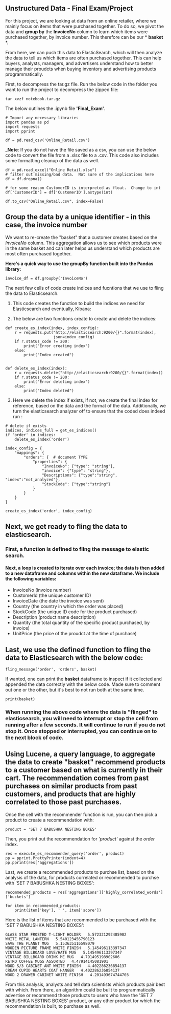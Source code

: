 ## Unstructured Data - Final Exam/Project

For this project, we are looking at data from an online retailer, where we mainly focus on items that were purchased together.
To do so, we pivot the data and **group by** the **InvoiceNo** column to learn which items were purchased together,
by invoice number.  This therefore can be our * **basket** *. 

From here, we can push this data to ElasticSearch, which will then analyze the data to tell us which items
are often purchased together.  This can help buyers, analysts, managers, and advertisers understand how to 
better manage their proudcts when buying inventory and advertising products programmatically.

First, to decompress the tar.gz file.  Run the below code in the folder you want to run the project to decompress the zipped file:
```
tar xvzf notebook.tar.gz
```

The below outlines the .ipynb file **'Final_Exam'**.

```
# Import any necessary libraries 
import pandas as pd
import requests
import pprint

df = pd.read_csv('Online_Retail.csv')
```

_**Note**: If you do not have the file saved as a csv, you can use the below code to convert the file from a .xlsx file to a .csv.  This code also includes some formatting cleanup of the data as well.

```
df = pd.read_excel("Online Retail.xlsx")
# filter out missing/bad data.  Not sure of the implications here
df = df.dropna()

# for some reason CustomerID is interpreted as float.  Change to int
df['CustomerID'] = df['CustomerID'].astype(int)

df.to_csv("Online_Retail.csv", index=False)
```

## **Group the data by a unique identifier - in this case, the invoice number**
We want to re-create the "basket" that a customer creates based on the *InvoiceNo* column.
This aggregation allows us to see which products were in the same basket and can later helps us understand which products are most often purchased together.

**Here's a quick way to use the groupBy function built into the Pandas library:**
```
invoice_df = df.groupby('InvoiceNo')
```


The next few cells of code create indices and fucntions that we use to fling the data to Elasticsearch.

1. This code creates the function to build the indices we need for Elasticsearch and eventually, Kibana:


2. The below are two functions create to create and delete the indices:
```
def create_es_index(index, index_config):
    r = requests.put("http://elasticsearch:9200/{}".format(index),
                     json=index_config)
    if r.status_code != 200:
        print("Error creating index")
    else:
        print("Index created")
        

def delete_es_index(index):
    r = requests.delete("http://elasticsearch:9200/{}".format(index))
    if r.status_code != 200:
        print("Error deleting index")
    else:
        print("Index deleted")
```


3. Here we delete the index if exists, if not, we create the final index for reference, based on the data and the format of the data.  Additionally, we turn the elasticsearch analyzer off to ensure that the coded does indeed run :
```
# delete if exists
indices, indices_full = get_es_indices()
if 'order' in indices:
    delete_es_index('order')
    
index_config = {
    "mappings": {
        "orders": {  # document TYPE
            "properties": {
                "InvoiceNo": {"type": "string"},
                "invoice": {"type": "string"},
                "Descriptions": {"type":"string", "index":"not_analyzed"}, 
                "StockCode": {"type":"string"}
            }
        }
    }
}

create_es_index('order', index_config)
```

## Next, we get ready to fling the data to elasticsearch.
### First, a function is defined to fling the message to elastic search.
#### Next, a loop is created to iterate over each invoice; the data is then added to a new dataframe and columns within the new dataframe.  We include the following variables:
- InvoiceNo (invoice number)
- CustomerId (the unique customer ID)
- InvoiceDate (the date the invoice was sent)
- Country (the country in which the order was placed)
- StockCode (the unique ID code for the product purchased)
- Description (product name description)
- Quantity (the total quantity of the specific product purchased, by invoice)
- UnitPrice (the price of the proudct at the time of purchase)

## Last, we use the defined function to fling the data to Elasticsearch with the below code:
```
fling_message('order', 'orders', basket)
```

If wanted, one can print the **basket** dataframe to inspect if it collected and appended the data correctly with the below code.  Made sure to comment out one or the other, but it's best to not run both at the same time.
```
print(basket)
```

### When running the above code where the data is "flinged" to elasticsearch, you will need to **interrupt** or **stop** the cell from running after a few seconds.  It will continue to run if you do not stop it.  Once stopped or interrupted, you can continue on to the next block of code.


## Using Lucene, a query language, to aggregate the data to create "basket" recommend products to a customer based on what is currently in their cart.  The recommendation comes from past purchases on similar products from past customers, and products that are highly correlated to those past purchases.


Once the cell with the recommender function is run, you can then pick a product to create a recommendation with: 

```
product = 'SET 7 BABUSHKA NESTING BOXES'
```

Then, you print out the recommendation for *'product'* against the *order* index.

```
res = execute_es_recommender_query('order', product)
pp = pprint.PrettyPrinter(indent=4)
pp.pprint(res['aggregations'])
```

Last, we create a recommended products to purchse list, based on the analysis of the data, for products correlated or recommended to purchse with 'SET 7 BABUSHKA NESTING BOXES':

```
recommended_products = res['aggregations']['highly_correlated_words']['buckets']

for item in recommended_products:
    print(item['key'], ' ', item['score'])
```

Here is the list of items that are recommended to be purchased with the 'SET 7 BABUSHKA NESTING BOXES':
```
GLASS STAR FROSTED T-LIGHT HOLDER   5.572321292485902
WHITE METAL LANTERN   5.540123456790123
SAVE THE PLANET MUG   5.153635116598079
WOODEN PICTURE FRAME WHITE FINISH   5.145496113397347
VINTAGE BILLBOARD LOVE/HATE MUG   5.145496113397347
VINTAGE BILLBOARD DRINK ME MUG   4.791495198902606
RETRO COFFEE MUGS ASSORTED   4.47914145081901
WOOD S/3 CABINET ANT WHITE FINISH   4.402286236854137
CREAM CUPID HEARTS COAT HANGER   4.402286236854137
WOOD 2 DRAWER CABINET WHITE FINISH   4.201493674744703
```
From this analysis, analysts and tell data scientists which products pair best with which.  From there, an algorithm could be built to programmatically advertise or recommend those products to users who have the 'SET 7 BABUSHKA NESTING BOXES' product, or any other product for which the recommendation is built, to purchase as well.  

